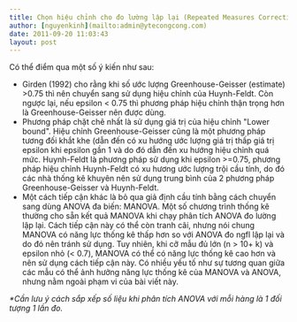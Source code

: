 ```yaml
---
title: Chọn hiệu chỉnh cho đo lường lập lại (Repeated Measures Corrections)
author: [nguyenkinh](mailto:admin@ytecongcong.com)
date: 2011-09-20 11:03:43
layout: post
---
```


Có thể điểm qua một số ý kiến như sau: 

- Girden (1992) cho rằng khi số ước lượng Greenhouse-Geisser (estimate) >0.75 thì nên chuyển sang sử dụng hiệu chỉnh của Huynh-Feldt. Còn ngược lại, nếu epsilon < 0.75 thì phương pháp hiệu chỉnh thận trọng hơn là Greenhouse-Geisser nên được dùng. 
- Phương pháp chặt chẽ nhất là sử dụng giá trị của hiệu chỉnh "Lower bound". Hiệu chỉnh Greenhouse-Geisser cũng là một phương pháp tương đối khắt khe (dẫn đến có xu hướng ước lượng giá trị thấp giá trị epsilon khi epsilon gần 1 và do đó dẫn đến xu hướng hiệu chỉnh quá mức. Huynh-Feldt là phương pháp sử dụng khi epsilon >=0.75, phương pháp hiệu chỉnh Huynh-Feldt có xu hương ước lượng trội cầu tính, do đó các nhà thống kê khuyên nên sử dụng trung bình của 2 phương pháp Greenhouse-Geisser và Huynh-Feldt. 
- Một cách tiếp cận khác là bỏ qua giả định cầu tính bằng cách chuyển sang dùng ANOVA đa biến: MANOVA. Một số chương trình thống kê thường cho sẵn kết quả MANOVA khi chạy phân tích ANOVA đo lường lập lại. Cách tiếp cận này có thể còn tranh cãi, nhưng nói chung MANOVA có năng lực thống kê thấp hơn so với ANOVA đo ngfl lập lại và do đó nên tránh sử dụng. Tuy nhiên, khi cỡ mẫu đủ lớn (n > 10+ k) và epsilon nhỏ (< 0.7), MANOVA có thể có năng lực thống kê cao hơn và nên sử dụng cách tiếp cận này. Có nhiều yếu tố như sự tương quan giữa các mẫu có thể ảnh hưởng năng lực thống kê của MANOVA và ANOVA, nhưng nằm ngoài phạm vi của bài viết này. 

_*Cần lưu ý cách sắp xếp số liệu khi phân tích ANOVA với mỗi hàng là 1 đối tượng 1 lần đo._
